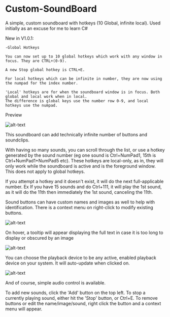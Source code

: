 # Custom-SoundBoard
A simple, custom soundboard with hotkeys (10 Global, infinite local). Used initially as an excuse for me to learn C#

New in V1.0.1:

	-Global Hotkeys

	You can now set up to 10 global hotkeys which work with any window in focus. They are CTRL+(0-9).
	
	A new Stop global hotkey is CTRL+E.
	
	For local hotkeys which can be infinite in number, they are now using the numpad for the index number.
	
	'Local' hotkeys are for when the soundboard window is in focus. Both global and local work when in local.
	The difference is global keys use the number row 0-9, and local hotkeys use the numpad.
	

Preview

![alt-text](https://i.imgur.com/NN3xJCr.png)


This soundboard can add technically infinite number of buttons and soundclips.

With having so many sounds, you can scroll through the list, or use a hotkey generated by the sound number (eg one sound is Ctrl+NumPad1, 15th is Ctrl+NumPad1+NumPad5 etc). These hotkeys are local-only, as in, they will only work while the soundboard is active and is the foreground window. This does not apply to global hotkeys.

If you attempt a hotkey and it doesn't exist, it will do the next full-applicable number. Ex If you have 15 sounds and do Ctrl+111, it will play the 1st sound, as it will do the 11th then immediately the 1st sound, canceling the 11th.


Sound buttons can have custom names and images as well to help with identification. There is a context menu on right-click to modify existing buttons. 

![alt-text](https://i.imgur.com/EgoaIzK.png)


On hover, a tooltip will appear displaying the full text in case it is too long to display or obscured by an image

![alt-text](https://i.imgur.com/rweUoTb.png)


You can choose the playback device to be any active, enabled playback device on your system. It will auto-update when clicked on.

![alt-text](https://i.imgur.com/4LFJNvA.png)


And of course, simple audio control is available. 

To add new sounds, click the 'Add' button on the top left. To stop a currently playing sound, either hit the 'Stop' button, or Ctrl+E.
To remove buttons or edit the name/image/sound, right click the button and a context menu will appear.


